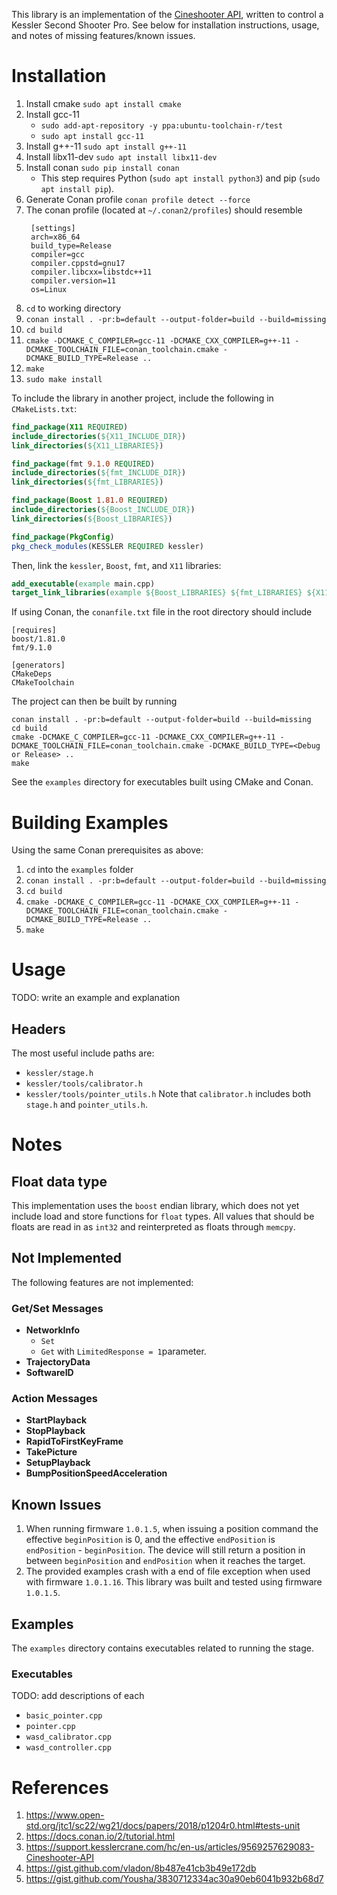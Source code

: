 This library is an implementation of the [Cineshooter API](https://support.kesslercrane.com/hc/en-us/articles/9569257629083-Cineshooter-API), written to control a Kessler Second Shooter Pro. See below for installation instructions, usage, and notes of missing features/known issues.

# Installation
1) Install cmake `sudo apt install cmake`
2) Install gcc-11 
   * `sudo add-apt-repository -y ppa:ubuntu-toolchain-r/test`
   * `sudo apt install gcc-11`
3) Install g++-11 `sudo apt install g++-11`
4) Install libx11-dev `sudo apt install libx11-dev`
5) Install conan `sudo pip install conan`
   * This step requires Python  (`sudo apt install python3`) and pip (`sudo apt install pip`).
6) Generate Conan profile `conan profile detect --force`
7) The conan profile (located at `~/.conan2/profiles`) should resemble 
   ```
    [settings]
    arch=x86_64
    build_type=Release
    compiler=gcc
    compiler.cppstd=gnu17
    compiler.libcxx=libstdc++11
    compiler.version=11
    os=Linux
    ```
8) `cd` to working directory
9) `conan install . -pr:b=default --output-folder=build --build=missing`
10) `cd build`
11) `cmake -DCMAKE_C_COMPILER=gcc-11 -DCMAKE_CXX_COMPILER=g++-11 -DCMAKE_TOOLCHAIN_FILE=conan_toolchain.cmake -DCMAKE_BUILD_TYPE=Release ..`
12) `make`
13) `sudo make install`

To include the library in another project, include the following in `CMakeLists.txt`:
```cmake
find_package(X11 REQUIRED)
include_directories(${X11_INCLUDE_DIR})
link_directories(${X11_LIBRARIES})

find_package(fmt 9.1.0 REQUIRED)
include_directories(${fmt_INCLUDE_DIR})
link_directories(${fmt_LIBRARIES})

find_package(Boost 1.81.0 REQUIRED)
include_directories(${Boost_INCLUDE_DIR})
link_directories(${Boost_LIBRARIES})

find_package(PkgConfig)
pkg_check_modules(KESSLER REQUIRED kessler)
```
Then, link the `kessler`, `Boost`, `fmt`, and `X11` libraries:
```cmake
add_executable(example main.cpp)
target_link_libraries(example ${Boost_LIBRARIES} ${fmt_LIBRARIES} ${X11_LIBRARIES} ${KESSLER_LIBRARIES})
```
If using Conan, the `conanfile.txt` file in the root directory should include
```
[requires]
boost/1.81.0
fmt/9.1.0

[generators]
CMakeDeps
CMakeToolchain
```
The project can then be built by running
```
conan install . -pr:b=default --output-folder=build --build=missing
cd build
cmake -DCMAKE_C_COMPILER=gcc-11 -DCMAKE_CXX_COMPILER=g++-11 -DCMAKE_TOOLCHAIN_FILE=conan_toolchain.cmake -DCMAKE_BUILD_TYPE=<Debug or Release> ..
make
```
See the `examples` directory for executables built using CMake and Conan.

# Building Examples 
Using the same Conan prerequisites as above:
1) `cd` into the `examples` folder
2) `conan install . -pr:b=default --output-folder=build --build=missing`
3) `cd build`
4) `cmake -DCMAKE_C_COMPILER=gcc-11 -DCMAKE_CXX_COMPILER=g++-11 -DCMAKE_TOOLCHAIN_FILE=conan_toolchain.cmake -DCMAKE_BUILD_TYPE=Release ..`
5) `make`

# Usage
TODO: write an example and explanation
## Headers
The most useful include paths are:
* `kessler/stage.h`
* `kessler/tools/calibrator.h`
* `kessler/tools/pointer_utils.h`
  Note that `calibrator.h` includes both `stage.h` and `pointer_utils.h`.

# Notes

## Float data type
This implementation uses the `boost` endian library, which does not yet include load and store functions for `float` types. All values that should be floats are read in as `int32` and reinterpreted as floats through `memcpy`.

## Not Implemented
The following features are not implemented:

### Get/Set Messages
* **NetworkInfo**
  * `Set`
  * `Get` with `LimitedResponse = 1`parameter.
* **TrajectoryData**
* **SoftwareID**

### Action Messages
* **StartPlayback**
* **StopPlayback**
* **RapidToFirstKeyFrame**
* **TakePicture**
* **SetupPlayback**
* **BumpPositionSpeedAcceleration**

## Known Issues
1) When running firmware `1.0.1.5`, when issuing a position command the effective `beginPosition` is 0, and the effective `endPosition` is `endPosition` - `beginPosition`. The device will still return a position in between `beginPosition` and `endPosition` when it reaches the target.
2) The provided examples crash with a end of file exception when used with firmware `1.0.1.16`. This library was built and tested using firmware `1.0.1.5`.

## Examples
The `examples` directory contains executables related to running the stage.
### Executables
TODO: add descriptions of each
* `basic_pointer.cpp`
* `pointer.cpp`
* `wasd_calibrator.cpp`
* `wasd_controller.cpp`

# References
1) https://www.open-std.org/jtc1/sc22/wg21/docs/papers/2018/p1204r0.html#tests-unit
2) https://docs.conan.io/2/tutorial.html
3) https://support.kesslercrane.com/hc/en-us/articles/9569257629083-Cineshooter-API
4) https://gist.github.com/vladon/8b487e41cb3b49e172db
5) https://gist.github.com/Yousha/3830712334ac30a90eb6041b932b68d7